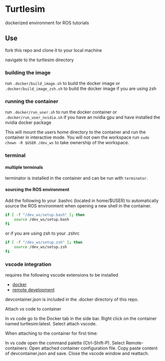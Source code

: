 # Turtlesim

dockerized environment for ROS tutorials

## Use

fork this repo and clone it to your local machine

navigate to the turtlesim directory

### building the image

run `.docker/build_image.sh` to build the docker image or `.docker/build_image_zsh.sh` to build the docker image if you are using zsh

### running the container

run `.docker/run_user.sh` to run the docker container or  `.docker/run_user_nvidia.sh` if you have an nvidia gpu and have installed the nvidia docker package

This will mount the users home directory to the container and run the container in interactive mode. You will not own the workspace run `sudo chown -R $USER /dev_ws` to take ownership of the workspace.

### terminal

#### multiple terminals

terminator is installed in the container and can be run with `terminator`.

#### sourcing the ROS environment

Add the following to your .bashrc (located in home/$USER) to automatically source the ROS environment when opening a new shell in the container.

```bash
if [ -f "/dev_ws/setup.bash" ]; then
    source /dev_ws/setup.bash
fi
```

or if you are using zsh to your .zshrc

```zsh
if [ -f "/dev_ws/setup.zsh" ]; then
    source /dev_ws/setup.zsh
fi
```

### vscode integration

requires the following vscode extensions to be installed

- [docker](https://code.visualstudio.com/docs/containers/overview)
- [remote development](https://code.visualstudio.com/docs/remote/remote-overview)

devcontainer.json is included in the .docker directory of this repo.

Attach vs code to container

In vs code go to the Docker tab in the side bar. Right click on the container named turtlesim:latest. Select attach vscode.

When attaching to the container for first time:

In vs code open the command palette (Ctrl-Shift-P).
Select Remote-containers: Open attached container configuration file.
Copy paste content of devcontainer.json and save.
Close the vscode window and reattach.
